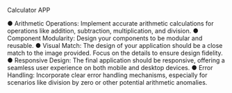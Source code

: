 Calculator APP

● Arithmetic Operations: Implement accurate arithmetic calculations for operations like 
addition, subtraction, multiplication, and division.
● Component Modularity: Design your components to be modular and reusable.
● Visual Match: The design of your application should be a close match to the image 
provided. Focus on the details to ensure design fidelity.
● Responsive Design: The final application should be responsive, offering a seamless 
user experience on both mobile and desktop devices.
● Error Handling: Incorporate clear error handling mechanisms, especially for scenarios 
like division by zero or other potential arithmetic anomalies.